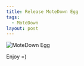```yaml
---
title: Release MoteDown Egg
tags:
  - MoteDown
layout: post
---
```

![MoteDown Egg](http://7xlany.com1.z0.glb.clouddn.com/logo512.png)

Enjoy =)